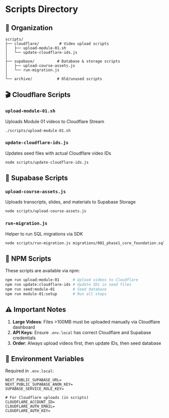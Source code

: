 # Scripts Directory

## 📁 Organization

```
scripts/
├── cloudflare/         # Video upload scripts
│   ├── upload-module-01.sh
│   └── update-cloudflare-ids.js
│
├── supabase/          # Database & storage scripts
│   ├── upload-course-assets.js
│   └── run-migration.js
│
└── archive/           # Old/unused scripts
```

## 🎬 Cloudflare Scripts

### `upload-module-01.sh`
Uploads Module 01 videos to Cloudflare Stream
```bash
./scripts/upload-module-01.sh
```

### `update-cloudflare-ids.js`
Updates seed files with actual Cloudflare video IDs
```bash
node scripts/update-cloudflare-ids.js
```

## 💾 Supabase Scripts

### `upload-course-assets.js`
Uploads transcripts, slides, and materials to Supabase Storage
```bash
node scripts/upload-course-assets.js
```

### `run-migration.js`
Helper to run SQL migrations via SDK
```bash
node scripts/run-migration.js migrations/001_phase1_core_foundation.sql
```

## 🚀 NPM Scripts

These scripts are available via npm:

```bash
npm run upload:module-01      # Upload videos to Cloudflare
npm run update:cloudflare-ids # Update IDs in seed files
npm run seed:module-01        # Seed database
npm run module-01:setup       # Run all steps
```

## ⚠️ Important Notes

1. **Large Videos**: Files >100MB must be uploaded manually via Cloudflare dashboard
2. **API Keys**: Ensure `.env.local` has correct Cloudflare and Supabase credentials
3. **Order**: Always upload videos first, then update IDs, then seed database

## 🔐 Environment Variables

Required in `.env.local`:
```
NEXT_PUBLIC_SUPABASE_URL=
NEXT_PUBLIC_SUPABASE_ANON_KEY=
SUPABASE_SERVICE_ROLE_KEY=

# For Cloudflare uploads (in scripts)
CLOUDFLARE_ACCOUNT_ID=
CLOUDFLARE_AUTH_EMAIL=
CLOUDFLARE_AUTH_KEY=
```